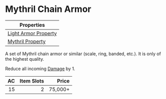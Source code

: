 # Mythril Chain Armor

| Properties                                                                |
| ------------------------------------------------------------------------- |
| [Light Armor Property](../../Armor%20Properties/Light%20Armor%20Property.md) |
| [Mythril Property](../../Material%20Properties/Mythril%20Property.md)  |

A set of Mythril chain armor or similar (scale, ring, banded, etc.). It is only of the highest quality.

Reduce all incoming [Damage](../../../Game%20Procedures/Combat/Damage%20Types/!Damage%20Types.md) by 1.

|  AC | Item Slots |   Price |
| --: | ---------: | ------: |
|  15 |          2 | 75,000+ |
